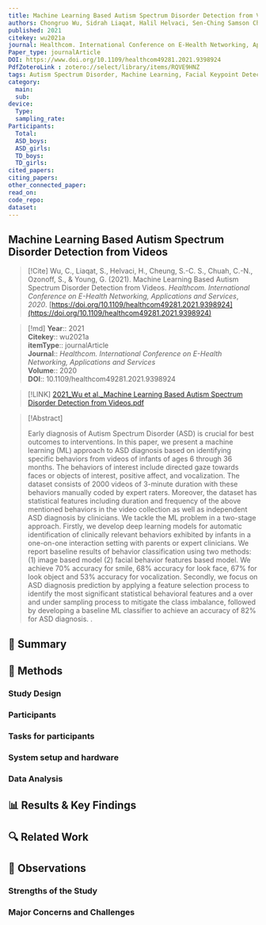 ```yaml
---
title: Machine Learning Based Autism Spectrum Disorder Detection from Videos
authors: Chongruo Wu, Sidrah Liaqat, Halil Helvaci, Sen-Ching Samson Cheung, Chen-Nee Chuah, Sally Ozonoff, Gregory Young
published: 2021
citekey: wu2021a
journal: Healthcom. International Conference on E-Health Networking, Applications and Services
Paper_type: journalArticle
DOI: https://www.doi.org/10.1109/healthcom49281.2021.9398924
PdfZoteroLink : zotero://select/library/items/RQVE9HNZ
tags: Autism Spectrum Disorder, Machine Learning, Facial Keypoint Detection, Human Behavior Detection
category:
  main: 
  sub: 
device:
  Type: 
  sampling_rate: 
Participants:
  Total: 
  ASD_boys: 
  ASD_girls: 
  TD_boys: 
  TD_girls: 
cited_papers:
citing_papers: 
other_connected_paper: 
read_on: 
code_repo: 
dataset:
---
```


## Machine Learning Based Autism Spectrum Disorder Detection from Videos

> [!Cite]
> Wu, C., Liaqat, S., Helvaci, H., Cheung, S.-C. S., Chuah, C.-N., Ozonoff, S., & Young, G. (2021). Machine Learning Based Autism Spectrum Disorder Detection from Videos. _Healthcom. International Conference on E-Health Networking, Applications and Services_, _2020_. [https://doi.org/10.1109/healthcom49281.2021.9398924](https://doi.org/10.1109/healthcom49281.2021.9398924)


>[!md]
> **Year**:: 2021   
> **Citekey**:: wu2021a  
> **itemType**:: journalArticle  
> **Journal**:: *Healthcom. International Conference on E-Health Networking, Applications and Services*  
> **Volume**:: 2020  
> **DOI**:: 10.1109/healthcom49281.2021.9398924    

> [!LINK] 
> [2021_Wu et al._Machine Learning Based Autism Spectrum Disorder Detection from Videos.pdf](zotero://select/library/items/RQVE9HNZ)

> [!Abstract]
>
> Early diagnosis of Autism Spectrum Disorder (ASD) is crucial for best outcomes to interventions. In this paper, we present a machine learning (ML) approach to ASD diagnosis based on identifying specific behaviors from videos of infants of ages 6 through 36 months. The behaviors of interest include directed gaze towards faces or objects of interest, positive affect, and vocalization. The dataset consists of 2000 videos of 3-minute duration with these behaviors manually coded by expert raters. Moreover, the dataset has statistical features including duration and frequency of the above mentioned behaviors in the video collection as well as independent ASD diagnosis by clinicians. We tackle the ML problem in a two-stage approach. Firstly, we develop deep learning models for automatic identification of clinically relevant behaviors exhibited by infants in a one-on-one interaction setting with parents or expert clinicians. We report baseline results of behavior classification using two methods: (1) image based model (2) facial behavior features based model. We achieve 70% accuracy for smile, 68% accuracy for look face, 67% for look object and 53% accuracy for vocalization. Secondly, we focus on ASD diagnosis prediction by applying a feature selection process to identify the most significant statistical behavioral features and a over and under sampling process to mitigate the class imbalance, followed by developing a baseline ML classifier to achieve an accuracy of 82% for ASD diagnosis.
>.
> 

## 📌 Summary


## 🔬 Methods 

### Study Design

### Participants

### Tasks for participants

### System setup and hardware

### Data Analysis

## 📊 Results & Key Findings 


## 🔍 Related Work 



## 📝 Observations

### Strengths of the Study

### Major Concerns and Challenges